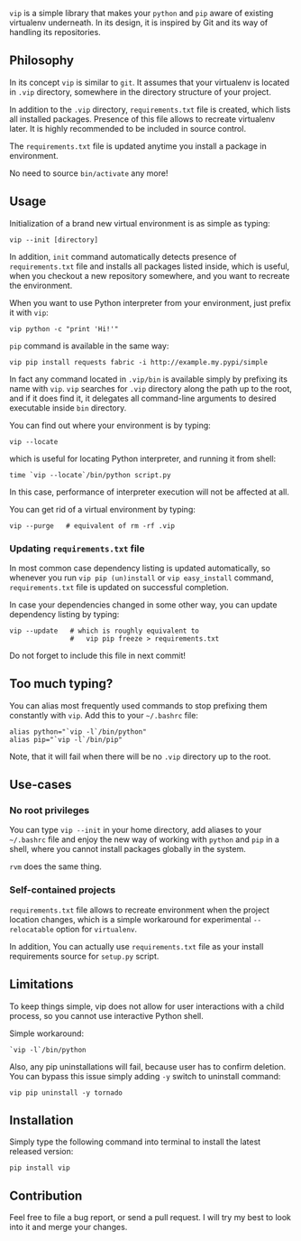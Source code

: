 `vip` is a simple library that makes your `python` and `pip` aware of existing
virtualenv underneath. In its design, it is inspired by Git and its way of
handling its repositories.


## Philosophy

In its concept `vip` is similar to `git`. It assumes that your virtualenv is 
located in `.vip` directory, somewhere in the directory structure of your 
project.

In addition to the `.vip` directory, `requirements.txt` file is created, which
lists all installed packages. Presence of this file allows to recreate
virtualenv later. It is highly recommended to be included in source control.

The `requirements.txt` file is updated anytime you install a package in
environment.

No need to source `bin/activate` any more!


## Usage

Initialization of a brand new virtual environment is as simple as typing:

    vip --init [directory]

In addition, `init` command automatically detects presence of `requirements.txt`
file and installs all packages listed inside, which is useful, when you
checkout a new repository somewhere, and you want to recreate the environment.

When you want to use Python interpreter from your environment, just prefix it
with `vip`:

    vip python -c "print 'Hi!'"

`pip` command is available in the same way:

    vip pip install requests fabric -i http://example.my.pypi/simple

In fact any command located in `.vip/bin` is available simply by prefixing its
name with `vip`. `vip` searches for `.vip` directory along the path up to the
root, and if it does find it, it delegates all command-line arguments to
desired executable inside `bin` directory.

You can find out where your environment is by typing:

    vip --locate

which is useful for locating Python interpreter, and running it from shell:

    time `vip --locate`/bin/python script.py

In this case, performance of interpreter execution will not be affected at all.

You can get rid of a virtual environment by typing:

    vip --purge   # equivalent of rm -rf .vip

### Updating `requirements.txt` file

In most common case dependency listing is updated automatically, so whenever
you run `vip pip (un)install` or `vip easy_install` command, `requirements.txt`
file is updated on successful completion.

In case your dependencies changed in some other way, you can update dependency
listing by typing:

    vip --update   # which is roughly equivalent to
                   #   vip pip freeze > requirements.txt

Do not forget to include this file in next commit!


## Too much typing?

You can alias most frequently used commands to stop prefixing them constantly 
with `vip`. Add this to your `~/.bashrc` file:

    alias python="`vip -l`/bin/python"
    alias pip="`vip -l`/bin/pip"

Note, that it will fail when there will be no `.vip` directory up to the root.


## Use-cases

### No root privileges

You can type `vip --init` in your home directory, add aliases to your
`~/.bashrc` file and enjoy the new way of working with `python` and `pip` in a
shell, where you cannot install packages globally in the system.

`rvm` does the same thing. 

### Self-contained projects

`requirements.txt` file allows to recreate environment when the project
location  changes, which is a simple workaround for experimental
`--relocatable` option for `virtualenv`.

In addition, You can actually use `requirements.txt` file as your install
requirements source for `setup.py` script. 


## Limitations

To keep things simple, vip does not allow for user interactions with a child
process, so you cannot use interactive Python shell. 

Simple workaround:

    `vip -l`/bin/python

Also, any pip uninstallations will fail, because user has to confirm deletion.
You can bypass this issue simply adding `-y` switch to uninstall command:

    vip pip uninstall -y tornado

## Installation

Simply type the following command into terminal to install the latest released
version:

    pip install vip


## Contribution

Feel free to file a bug report, or send a pull request. I will try my best to
look into it and merge your changes.